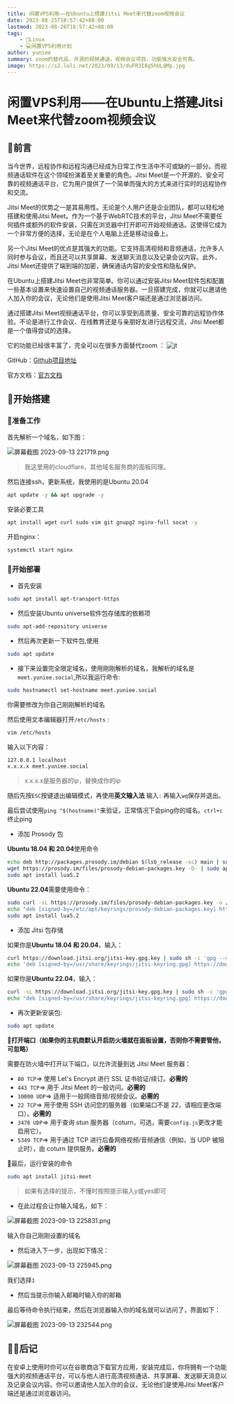 ```yaml
---
title: 闲置VPS利用——在Ubuntu上搭建Jitsi Meet来代替zoom视频会议
date: 2023-08-25T18:57:42+08:00
lastmod: 2023-08-26T18:57:42+08:00
tags: 
    - 🐘Linux
    - 💻闲置VPS利用计划
author: yuniee
summary: zoom的替代品，开源的视频通话，视频会议项目，功能强大安全可靠。
image: https://s2.loli.net/2023/09/13/duFR3I8g5hULQMp.jpg
---
```


# 闲置VPS利用——在Ubuntu上搭建Jitsi Meet来代替zoom视频会议
<InArticleAdsense
    data-ad-client="ca-pub-5818850638223663"
    data-ad-slot="1327307385">
</InArticleAdsense>

## 🦌前言

当今世界，远程协作和远程沟通已经成为日常工作生活中不可或缺的一部分。而视频通话软件在这个领域扮演着至关重要的角色。Jitsi Meet是一个开源的、安全可靠的视频通话平台，它为用户提供了一个简单而强大的方式来进行实时的远程协作和交流。

Jitsi Meet的优势之一是其易用性。无论是个人用户还是企业团队，都可以轻松地搭建和使用Jitsi Meet。作为一个基于WebRTC技术的平台，Jitsi Meet不需要任何插件或额外的软件安装，只需在浏览器中打开即可开始视频通话。这使得它成为一个非常方便的选择，无论是在个人电脑上还是移动设备上。

另一个Jitsi Meet的优点是其强大的功能。它支持高清视频和音频通话，允许多人同时参与会议，而且还可以共享屏幕、发送聊天消息以及记录会议内容。此外，Jitsi Meet还提供了端到端的加密，确保通话内容的安全性和隐私保护。

在Ubuntu上搭建Jitsi Meet也非常简单。你可以通过安装Jitsi Meet软件包和配置一些基本设置来快速设置自己的视频通话服务器。一旦搭建完成，你就可以邀请他人加入你的会议，无论他们是使用Jitsi Meet客户端还是通过浏览器访问。

通过搭建Jitsi Meet视频通话平台，你可以享受到高质量、安全可靠的远程协作体验。不论是进行工作会议、在线教育还是与亲朋好友进行远程交流，Jitsi Meet都是一个值得尝试的选择。



它的功能已经很丰富了，完全可以在很多方面替代zoom ：
![jt](https://s2.loli.net/2023/09/13/Q3kBPAFYaOMG214.png)



GitHub：[Github项目地址](https://github.com/jitsi)

官方文档：[官方文档](https://jitsi.github.io/handbook/docs/intro)

## 👻开始搭建

### 🤖准备工作

首先解析一个域名，如下图：

![屏幕截图 2023-09-13 221719.png](https://s2.loli.net/2023/09/13/egDXA4suKzfIcFa.png)

> 我这里用的cloudflare，其他域名服务商的面板同理。



然后连接ssh，更新系统，我使用的是Ubuntu 20.04

```bash
apt update -y && apt upgrade -y
```

安装必要工具

```bash
apt install wget curl sudo vim git gnupg2 nginx-full socat -y
```

开启nginx：

```bash
systemctl start nginx
```

### 🐾开始部署

- 首先安装

```bash
sudo apt install apt-transport-https
```

- 然后安装Ubuntu universe软件包存储库的依赖项

```bash
sudo apt-add-repository universe
```

- 然后再次更新一下软件包,使用
```bash
sudo apt update
```

- 接下来设置完全限定域名，使用刚刚解析的域名，我解析的域名是`meet.yuniee.social`,所以我运行命令:

```bash
sudo hostnamectl set-hostname meet.yuniee.social
```

你需要修改为你自己刚刚解析的域名

然后使用文本编辑器打开`/etc/hosts`  :

```bash
vim /etc/hosts
```

输入以下内容：

```bash
127.0.0.1 localhost
x.x.x.x meet.yuniee.social
```

> x.x.x.x是服务器的ip，替换成你的ip

随后先按`ESC`按键退出编辑模式，再使用**英文输入法** 输入`:`   再输入`wq`保存并退出。

最后尝试使用`ping "$(hostname)"`来验证，正常情况下会ping你的域名。`ctrl+c`终止ping

- 添加 Prosody 包

**Ubuntu 18.04 和 20.04**使用命令

```bash
echo deb http://packages.prosody.im/debian $(lsb_release -sc) main | sudo tee -a /etc/apt/sources.list
wget https://prosody.im/files/prosody-debian-packages.key -O- | sudo apt-key add -
sudo apt install lua5.2
```

**Ubuntu 22.04**需要使用命令：

```bash
sudo curl -sL https://prosody.im/files/prosody-debian-packages.key -o /etc/apt/keyrings/prosody-debian-packages.key
echo "deb [signed-by=/etc/apt/keyrings/prosody-debian-packages.key] http://packages.prosody.im/debian $(lsb_release -sc) main" | sudo tee /etc/apt/sources.list.d/prosody-debian-packages.list
sudo apt install lua5.2
```

- 添加 Jitsi 包存储

如果你是**Ubuntu 18.04 和 20.04**，输入：

```bash
curl https://download.jitsi.org/jitsi-key.gpg.key | sudo sh -c 'gpg --dearmor > /usr/share/keyrings/jitsi-keyring.gpg'
echo 'deb [signed-by=/usr/share/keyrings/jitsi-keyring.gpg] https://download.jitsi.org stable/' | sudo tee /etc/apt/sources.list.d/jitsi-stable.list > /dev/null
```

如果你是**Ubuntu 22.04**，输入：

```bash
curl -sL https://download.jitsi.org/jitsi-key.gpg.key | sudo sh -c 'gpg --dearmor > /usr/share/keyrings/jitsi-keyring.gpg'
echo "deb [signed-by=/usr/share/keyrings/jitsi-keyring.gpg] https://download.jitsi.org stable/" | sudo tee /etc/apt/sources.list.d/jitsi-stable.list
```



- 再次更新安装包:

```bash
sudo apt update
```



🥸**打开端口（如果你的主机商默认开启防火墙就在面板设置，否则你不需要管他，可忽略）**

需要在防火墙中打开以下端口，以允许流量到达 Jitsi Meet 服务器：

- `80 TCP`=> 使用 Let's Encrypt 进行 SSL 证书验证/续订。**必需的**
- `443 TCP`=> 用于 Jitsi Meet 的一般访问。**必需的**
- `10000 UDP`=> 适用于一般网络音频/视频会议。**必需的**
- `22 TCP`=> 用于使用 SSH 访问您的服务器（如果端口不是 22，请相应更改端口）。**必需的**
- `3478 UDP`=> 用于查询 stun 服务器（coturn，可选，需要`config.js`更改才能启用它）。
- `5349 TCP`=> 用于通过 TCP 进行后备网络视频/音频通信（例如，当 UDP 被阻止时），由 coturn 提供服务。**必需的**



🐬最后，运行安装的命令

```bash
sudo apt install jitsi-meet
```

> 如果有选择的提示，不懂时按照提示输入y或yes即可

- 在此过程会让你输入域名，如下：

![屏幕截图 2023-09-13 225831.png](https://s2.loli.net/2023/09/13/mUg4co6tLN9zZur.png)

输入你自己刚刚设置的域名

- 然后进入下一步，出现如下情况：

![屏幕截图 2023-09-13 225945.png](https://s2.loli.net/2023/09/13/VPp15CS3sZWUmIf.png)

我们选择`1`

- 然后当提示你输入邮箱时输入你的邮箱

最后等待命令执行结束，然后在浏览器输入你的域名就可以访问了，界面如下：

![屏幕截图 2023-09-13 232544.png](https://s2.loli.net/2023/09/13/BFfr7R3Y4o16JMb.png)

## 🤼‍♀️后记

在安卓上使用时你可以在谷歌商店下载官方应用，安装完成后，你将拥有一个功能强大的视频通话平台，可以与他人进行高清视频通话、共享屏幕、发送聊天消息以及记录会议内容。你可以邀请他人加入你的会议，无论他们是使用Jitsi Meet客户端还是通过浏览器访问。
<InArticleAdsense
    data-ad-client="ca-pub-5818850638223663"
    data-ad-slot="1327307385">
</InArticleAdsense>
